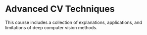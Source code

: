 # Advanced CV Techniques

This course includes a collection of explanations, applications, and limitations of deep computer vision methods.
